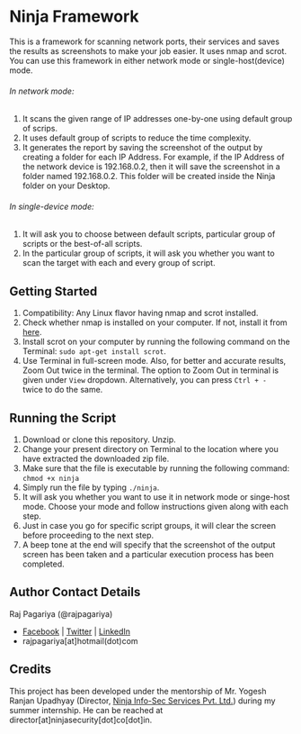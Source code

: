 # Ninja Framework
This is a framework for scanning network ports, their services and saves the results as screenshots to make your job easier. It uses nmap and scrot. You can use this framework in either network mode or single-host(device) mode.
###### In network mode: 
1. It scans the given range of IP addresses one-by-one using default group of scrips.
2. It uses default group of scripts to reduce the time complexity.
3. It generates the report by saving the screenshot of the output by creating a folder for each IP Address. For example, if the IP Address of the network device is 192.168.0.2, then it will save the screenshot in a folder named 192.168.0.2. This folder will be created inside the Ninja folder on your Desktop.
###### In single-device mode:
1. It will ask you to choose between default scripts, particular group of scripts or the best-of-all scripts.
2. In the particular group of scripts, it will ask you whether you want to scan the target with each and every group of script.

## Getting Started
1. Compatibility: Any Linux flavor having nmap and scrot installed. 
2. Check whether nmap is installed on your computer. If not, install it from [here](https://nmap.org).
3. Install scrot on your computer by running the following command on the Terminal: `sudo apt-get install scrot`.
4. Use Terminal in full-screen mode. Also, for better and accurate results, Zoom Out twice in the terminal. The option to Zoom Out in terminal is given under `View` dropdown. Alternatively, you can press `Ctrl + - ` twice to do the same.

## Running the Script
1. Download or clone this repository. Unzip.
2. Change your present directory on Terminal to the location where you have extracted the downloaded zip file.
3. Make sure that the file is executable by running the following command: `chmod +x ninja`
3. Simply run the file by typing `./ninja`.
4. It will ask you whether you want to use it in network mode or singe-host mode. Choose your mode and follow instructions given along with each step.
5. Just in case you go for specific script groups, it will clear the screen before proceeding to the next step.
6. A beep tone at the end will specify that the screenshot of the output screen has been taken and a particular execution process has been completed.

## Author Contact Details
Raj Pagariya (@rajpagariya)
- [Facebook](https://www.facebook.com/rajp05) | [Twitter](https://www.twitter.com/rajpagariya) | [LinkedIn](https://www.linkedin.com/in/rajpagariya/)
- rajpagariya[at]hotmail(dot)com

## Credits
This project has been developed under the mentorship of Mr. Yogesh Ranjan Upadhyay (Director, [Ninja Info-Sec Services Pvt. Ltd.](www.ninjasecurity.co.in)) during my summer internship. He can be reached at director[at]ninjasecurity[dot]co[dot]in.
